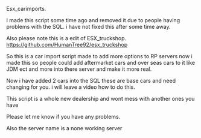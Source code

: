 Esx_carimports.

I made this script some time ago and removed it due to people having problems with the SQL. i have not fixed this after some time away.

Also please note this is a edit of ESX_truckshop. https://github.com/HumanTree92/esx_truckshop

So this is a car import script made to add more options to RP servers now i made this so people could add aftermarket cars and over seas cars to it like JDM ect and more into there server and make it more real.

Now i have added 2 cars into the SQL these are base cars and need changing for you. i will leave a video how to do this.

This script is a whole new dealership and wont mess with another ones you have

Please let me know if you have any problems.

Also the server name is a none working server
